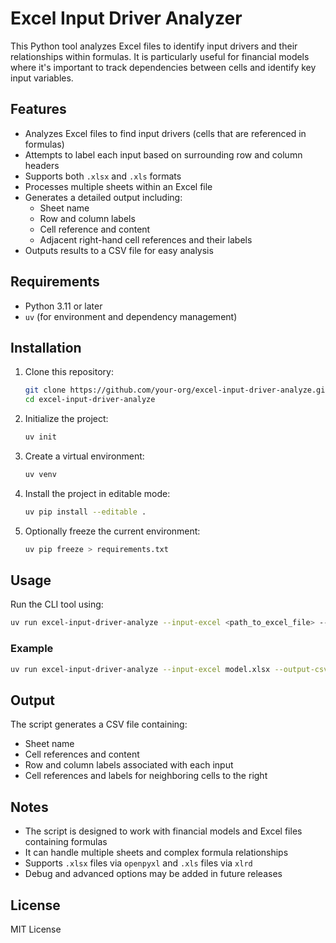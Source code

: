 # Excel Input Driver Analyzer

This Python tool analyzes Excel files to identify input drivers and their relationships within formulas. It is particularly useful for financial models where it's important to track dependencies between cells and identify key input variables.

## Features

- Analyzes Excel files to find input drivers (cells that are referenced in formulas)
- Attempts to label each input based on surrounding row and column headers
- Supports both `.xlsx` and `.xls` formats
- Processes multiple sheets within an Excel file
- Generates a detailed output including:
  - Sheet name
  - Row and column labels
  - Cell reference and content
  - Adjacent right-hand cell references and their labels
- Outputs results to a CSV file for easy analysis

## Requirements

- Python 3.11 or later
- `uv` (for environment and dependency management)

## Installation

1. Clone this repository:
   ```bash
   git clone https://github.com/your-org/excel-input-driver-analyze.git
   cd excel-input-driver-analyze
   ```

2. Initialize the project:
   ```bash
   uv init
   ```

3. Create a virtual environment:
   ```bash
   uv venv
   ```

4. Install the project in editable mode:
   ```bash
   uv pip install --editable .
   ```

5. Optionally freeze the current environment:
   ```bash
   uv pip freeze > requirements.txt
   ```

## Usage

Run the CLI tool using:

```bash
uv run excel-input-driver-analyze --input-excel <path_to_excel_file> --output-csv <output_csv_file>
```

### Example

```bash
uv run excel-input-driver-analyze --input-excel model.xlsx --output-csv input_drivers.csv
```

## Output

The script generates a CSV file containing:
- Sheet name
- Cell references and content
- Row and column labels associated with each input
- Cell references and labels for neighboring cells to the right

## Notes

- The script is designed to work with financial models and Excel files containing formulas
- It can handle multiple sheets and complex formula relationships
- Supports `.xlsx` files via `openpyxl` and `.xls` files via `xlrd`
- Debug and advanced options may be added in future releases

## License

MIT License
